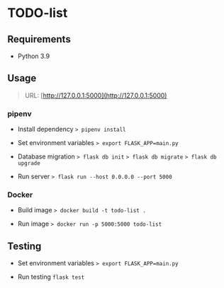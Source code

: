# TODO-list

## Requirements

- Python 3.9

## Usage

> URL: [http://127.0.0.1:5000](http://127.0.0.1:5000)

### pipenv

- Install dependency
`> pipenv install`

- Set environment variables
`> export FLASK_APP=main.py`

- Database migration
`> flask db init`
`> flask db migrate`
`> flask db upgrade`

- Run server
`> flask run --host 0.0.0.0 --port 5000`

### Docker

- Build image
`> docker build -t todo-list .`

- Run image
`> docker run -p 5000:5000 todo-list`

## Testing

- Set environment variables
`> export FLASK_APP=main.py`

- Run testing
`flask test`
